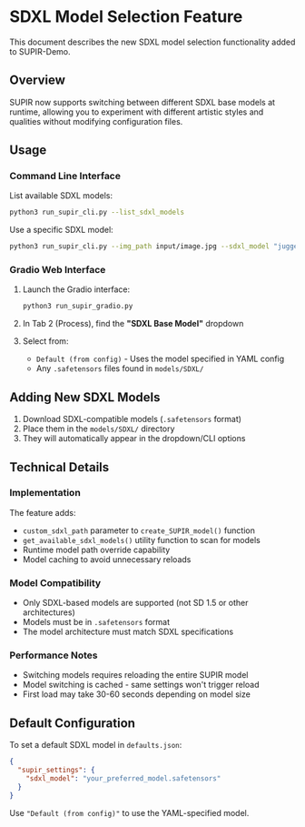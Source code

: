 # SDXL Model Selection Feature

This document describes the new SDXL model selection functionality added to SUPIR-Demo.

## Overview

SUPIR now supports switching between different SDXL base models at runtime, allowing you to experiment with different artistic styles and qualities without modifying configuration files.

## Usage

### Command Line Interface

List available SDXL models:
```bash
python3 run_supir_cli.py --list_sdxl_models
```

Use a specific SDXL model:
```bash
python3 run_supir_cli.py --img_path input/image.jpg --sdxl_model "juggernautXL_v9Rundiffusionphoto2.safetensors"
```

### Gradio Web Interface

1. Launch the Gradio interface:
   ```bash
   python3 run_supir_gradio.py
   ```

2. In Tab 2 (Process), find the **"SDXL Base Model"** dropdown
3. Select from:
   - `Default (from config)` - Uses the model specified in YAML config
   - Any `.safetensors` files found in `models/SDXL/`

## Adding New SDXL Models

1. Download SDXL-compatible models (`.safetensors` format)
2. Place them in the `models/SDXL/` directory
3. They will automatically appear in the dropdown/CLI options

## Technical Details

### Implementation

The feature adds:
- `custom_sdxl_path` parameter to `create_SUPIR_model()` function
- `get_available_sdxl_models()` utility function to scan for models
- Runtime model path override capability
- Model caching to avoid unnecessary reloads

### Model Compatibility

- Only SDXL-based models are supported (not SD 1.5 or other architectures)
- Models must be in `.safetensors` format
- The model architecture must match SDXL specifications

### Performance Notes

- Switching models requires reloading the entire SUPIR model
- Model switching is cached - same settings won't trigger reload
- First load may take 30-60 seconds depending on model size

## Default Configuration

To set a default SDXL model in `defaults.json`:

```json
{
  "supir_settings": {
    "sdxl_model": "your_preferred_model.safetensors"
  }
}
```

Use `"Default (from config)"` to use the YAML-specified model.